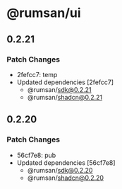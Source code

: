# @rumsan/ui

## 0.2.21

### Patch Changes

- 2fefcc7: temp
- Updated dependencies [2fefcc7]
  - @rumsan/sdk@0.2.21
  - @rumsan/shadcn@0.2.21

## 0.2.20

### Patch Changes

- 56cf7e8: pub
- Updated dependencies [56cf7e8]
  - @rumsan/sdk@0.2.20
  - @rumsan/shadcn@0.2.20
